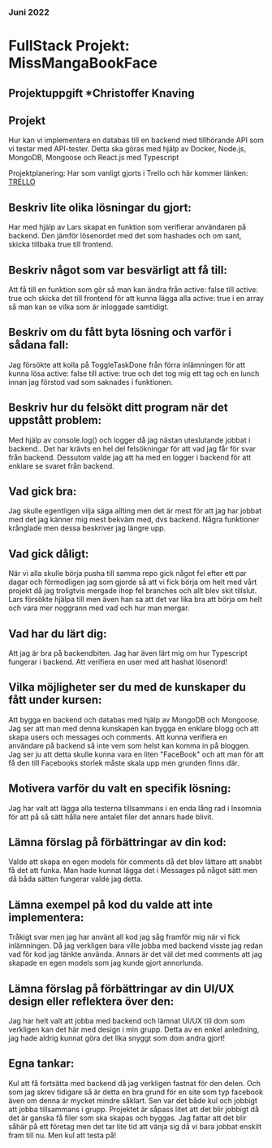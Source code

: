 ### Juni 2022
# FullStack Projekt: MissMangaBookFace
## Projektuppgift *Christoffer Knaving

## Projekt

Hur kan vi implementera en databas till en backend med tillhörande API som vi testar med API-tester. Detta ska göras med hjälp av Docker, Node.js, MongoDB, Mongoose och React.js med Typescript

Projektplanering:
Har som vanligt gjorts i Trello och här kommer länken: [TRELLO](https://trello.com/b/M7UjVzOj/datalagringmongodb-rest "Trello")

## Beskriv lite olika lösningar du gjort:

Har med hjälp av Lars skapat en funktion som verifierar användaren på backend. Den jämför lösenordet med det som hashades och om sant, skicka tillbaka true till frontend.

## Beskriv något som var besvärligt att få till:

Att få till en funktion som gör så man kan ändra från active: false till active: true och skicka det till frontend för att kunna lägga alla active: true i en array så man kan se vilka som är inloggade samtidigt.

## Beskriv om du fått byta lösning och varför i sådana fall:

Jag försökte att kolla på ToggleTaskDone från förra inlämningen för att kunna lösa active: false till active: true och det tog mig ett tag och en lunch innan jag förstod vad som saknades i funktionen.

## Beskriv hur du felsökt ditt program när det uppstått problem:

Med hjälp av console.log() och logger då jag nästan uteslutande jobbat i backend.. Det har krävts en hel del felsökningar för att vad jag får för svar från backend.
Dessutom valde jag att ha med en logger i backend för att enklare se svaret från backend. 

## Vad gick bra:

Jag skulle egentligen vilja säga allting men det är mest för att jag har jobbat med det jag känner mig mest bekväm med, dvs backend. Några funktioner krånglade men dessa beskriver jag längre upp.

## Vad gick dåligt:

När vi alla skulle börja pusha till samma repo gick något fel efter ett par dagar och förmodligen jag som gjorde så att vi fick börja om helt med vårt projekt då jag troligtvis mergade ihop fel branches och allt blev skit tillslut. Lars försökte hjälpa till men även han sa att det var lika bra att börja om helt och vara mer noggrann med vad och hur man mergar.

## Vad har du lärt dig:

Att jag är bra på backendbiten. Jag har även lärt mig om hur Typescript fungerar i backend. Att verifiera en user med att hashat lösenord!

## Vilka möjligheter ser du med de kunskaper du fått under kursen:

Att bygga en backend och databas med hjälp av MongoDB och Mongoose. Jag ser att man med denna kunskapen kan bygga en enklare blogg och att skapa users och messages och comments. Att kunna verifiera en användare på backend så inte vem som helst kan komma in på bloggen. Jag ser ju att detta skulle kunna vara en liten "FaceBook" och att man för att få den till Facebooks storlek måste skala upp men grunden finns där.

## Motivera varför du valt en specifik lösning:

Jag har valt att lägga alla testerna tillsammans i en enda lång rad i Insomnia för att på så sätt hålla nere antalet filer det annars hade blivit.

## Lämna förslag på förbättringar av din kod:

Valde att skapa en egen models för comments då det blev lättare att snabbt få det att funka. Man hade kunnat lägga det i Messages på något sätt men då båda sätten fungerar valde jag detta.

## Lämna exempel på kod du valde att inte implementera:

Tråkigt svar men jag har använt all kod jag såg framför mig när vi fick inlämningen. Då jag verkligen bara ville jobba med backend visste jag redan vad för kod jag tänkte använda. Annars är det väl det med comments att jag skapade en egen models som jag kunde gjort annorlunda.

## Lämna förslag på förbättringar av din UI/UX design eller reflektera över den:

Jag har helt valt att jobba med backend och lämnat UI/UX till dom som verkligen kan det här med design i min grupp. Detta av en enkel anledning, jag hade aldrig kunnat göra det lika snyggt som dom andra gjort!

## Egna tankar:

Kul att få fortsätta med backend då jag verkligen fastnat för den delen. Och som jag skrev tidigare så är detta en bra grund för en site som typ facebook även om denna är mycket mindre såklart. Sen var det både kul och jobbigt att jobba tillsammans i grupp. Projektet är såpass litet att det blir jobbigt då det är ganska få filer som ska skapas och byggas. Jag fattar att det blir såhär på ett företag men det tar lite tid att vänja sig då vi bara jobbat enskilt fram till nu. Men kul att testa på!